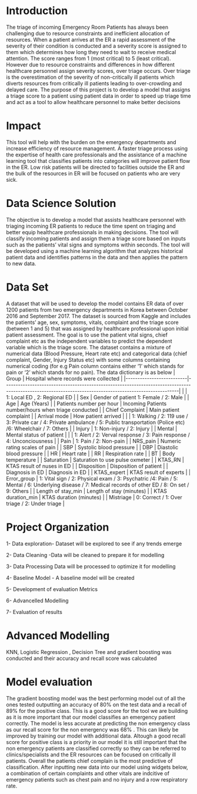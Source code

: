 # Introduction

The triage of incoming Emergency Room Patients has always been challenging due to resource constraints and inefficient allocation of resources. When a patient arrives at the ER a rapid assessment of the severity of their condition is conducted and a severity score is assigned to them which determines how long they need to wait to receive medical attention. The score ranges from 1 (most critical) to 5 (least critical). However due to resource constraints and differences in how different healthcare personnel assign severity scores, over triage occurs. Over triage is the overestimation of the severity of non-critically ill patients which diverts resources from critically ill patients leading to over-crowding and delayed care. The purpose of this project is to develop a model that assigns a triage score to a patient using patient data in order to speed up triage time and act as a tool to allow healthcare personnel to make better decisions


# Impact 
This tool will help with the burden on the emergency departments and increase efficiency of resource
management. A faster triage process using the expertise of health care professionals and the assistance of a
machine learning tool that classifies patients into categories will improve patient flow in the ER. Low risk patients
will be directed to facilities outside the ER and the bulk of the resources in ER will be focused on patients who are
very sick.


# Data Science Solution
The objective is to develop a model that assists healthcare personnel with triaging incoming ER patients to reduce
the time spent on triaging and better equip healthcare professionals in making decisions. The tool will classify incoming patients and assign them a triage score based on inputs such as the patients’ vital signs and symptoms within seconds. The tool will be developed using a machine learning algorithm that analyzes historical patient data and identifies patterns in the data and then applies the pattern to new data.

# Data Set 
A dataset that will be used to develop the model contains ER data of over 1200 patients from two emergency
departments in Korea between October 2016 and September 2017. The dataset is sourced from Kaggle and includes the patients’ age, sex, symptoms, vitals, complaint and the triage score (between 1 and 5) that was assigned by healthcare professional upon initial patient assessment. The goal is to use the patient vital signs, chief complaint etc as the independent variables to predict the dependent variable which is the triage score. The dataset contains a mixture of numerical data (Blood Pressure, Heart rate etc) and categorical data (chief complaint, Gender, Injury Status etc) with some columns containing numerical coding (for e.g Pain column contains either ‘1’ which stands for pain or ‘2’ which stands for no pain). The data dictionary is as below
| Group                    | Hospital where records were collected                                                                                                                  |
|--------------------------|--------------------------------------------------------------------------------------------------------------------------------------------------------|
|                          | 1: Local ED , 2: Regional ED                                                                                                                           |
| Sex                      | Gender of patient 1: Female / 2: Male                                                                                                                  |
| Age                      | Age (Years)                                                                                                                                            |
| Patients number per hour | Incoming Patients number/hours when triage conducted                                                                                                   |
| Chief Complaint          | Main patient complaint                                                                                                                                 |
| Arrival mode             | How patient arrived                                                                                                                                    |
|                          | 1: Walking / 2: 119 use / 3: Private car / 4: Private ambulance / 5: Public transportation (Police etc) /6: Wheelchair / 7: Others                     |
| Injury                   | 1: Non-injury / 2: Injury                                                                                                                              |
| Mental                   | Mental status of patient                                                                                                                               |
|                          | 1: Alert / 2: Verval response / 3: Pain response / 4: Unconciousness                                                                                   |
| Pain                     | 1: Pain / 2: Non-pain                                                                                                                                  |
| NRS_pain                 | Numeric rating scales of pain                                                                                                                          |
| SBP                      | Systolic blood pressure                                                                                                                                |
| DBP                      | Diastolic blood pressure                                                                                                                               |
| HR                       | Heart rate                                                                                                                                             |
| RR                       | Respiration rate                                                                                                                                       |
| BT                       | Body temperature                                                                                                                                       |
| Saturation               | Saturation to use pulse oxmeter                                                                                                                        |
| KTAS_RN                  | KTAS result of nuses in ED                                                                                                                             |
| Disposition              | Disposition of patient                                                                                                                                 |
| Diagnosis in ED          | Diagnosis in ED                                                                                                                                        |
| KTAS_expert              | KTAS result of experts                                                                                                                                 |
| Error_group              | 1: Vital sign / 2: Physical exam / 3: Psychatric /4: Pain / 5: Mental / 6: Underlying disease / 7: Medical records of other ED / 8: On set / 9: Others |
| Length of stay_min       | Length of stay (minutes)                                                                                                                               |
| KTAS duration_min        | KTAS duration (minutes)                                                                                                                                |
| Mistriage                | 0: Correct / 1: Over triage / 2: Under triage                                                                                                          |


# Project Organization

1- Data exploration- Dataset will be explored to see if any trends emerge

2- Data Cleaning -Data will be cleaned to prepare it for modelling

3- Data Processing Data will be processed to optimize it for modelling

4- Baseline Model - A baseline model will be created

5- Development of evaluation Metrics

6- Advancelled Modelling

7- Evaluation of results


# Advanced Modelling

KNN, Logistic Regression , Decision Tree and gradient boosting was conducted and their accuracy and recall score was calculated

# Model evaluation
The gradient boosting model was the best performing model out of all the ones tested outputting an accuracy of 80% on the test data and a recall of 89% for the positive class. This is a good score for the tool we are building as it is more important that our model classifies an emergency patient correctly. The model is less accurate at predicting the non emergency class as our recall score for the non emergency was 68% . This can likely be improved by training our model with additional data. Altough a good recall score for positive class is a priority in our model it is still important that the non emergency patients are classified correctly so they can be referred to clinics/specialists and the ER resources can be focused on critically ill patients. Overall the patients chief complain is the most predictive of classification. After inputting new data into our model using widgets below, a combination of certain complaints and other vitals are indcitive of emergency patients such as chest pain and no injury and a row respiratory rate. 
